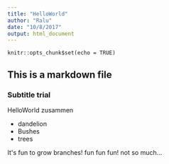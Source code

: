 ```yaml
---
title: "HelloWorld"
author: "Ralu"
date: "10/8/2017"
output: html_document
---
```


```{r setup, include=FALSE}
knitr::opts_chunk$set(echo = TRUE)
```
## This is a markdown file
### Subtitle trial
HelloWorld zusammen
* dandelion
* Bushes
* trees


It's fun to grow branches! fun fun fun!
not so much...
